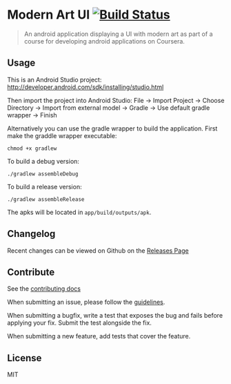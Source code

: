 # Modern Art UI [![Build Status](https://travis-ci.org/TFaga/modern-art-ui.svg?branch=master)](https://travis-ci.org/TFaga/modern-art-ui)

> An android application displaying a UI with modern art as part of a course for developing android applications on Coursera.

## Usage

This is an Android Studio project:
http://developer.android.com/sdk/installing/studio.html

Then import the project into Android Studio:
File -> Import Project -> Choose Directory -> Import from external model ->
    Gradle -> Use default gradle wrapper -> Finish

Alternatively you can use the gradle wrapper to build the application. First make the graddle wrapper executable:
```
chmod +x gradlew
```

To build a debug version:
```
./gradlew assembleDebug
```

To build a release version:
```
./gradlew assembleRelease
```

The apks will be located in `app/build/outputs/apk`.

## Changelog

Recent changes can be viewed on Github on the [Releases Page](https://github.com/TFaga/modern-art-ui/releases)

## Contribute

See the [contributing docs](https://github.com/TFaga/modern-art-ui/blob/master/CONTRIBUTING.md)

When submitting an issue, please follow the [guidelines](https://github.com/TFaga/modern-art-ui/blob/master/CONTRIBUTING.md#bugs).

When submitting a bugfix, write a test that exposes the bug and fails before applying your fix. Submit the test alongside the fix.

When submitting a new feature, add tests that cover the feature.

## License

MIT